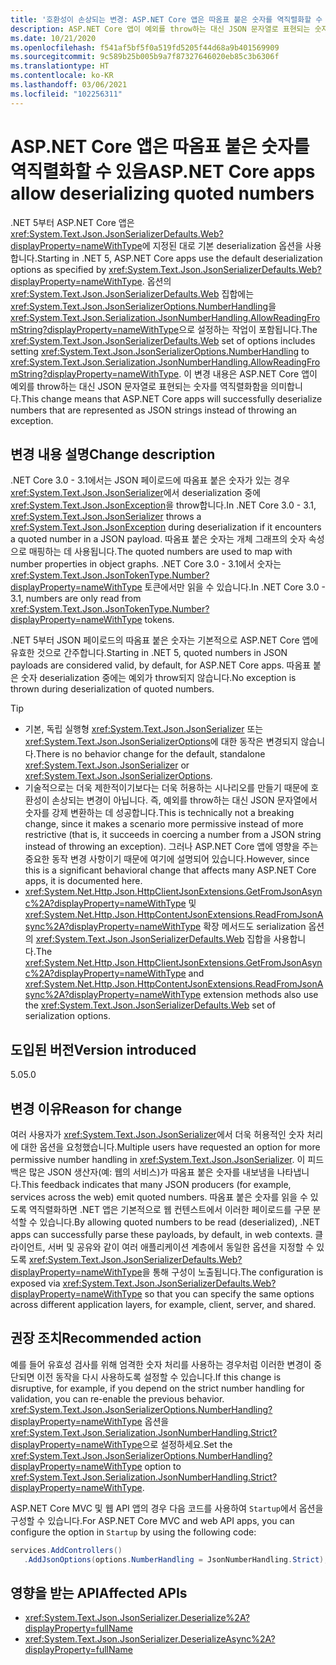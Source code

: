 ```yaml
---
title: '호환성이 손상되는 변경: ASP.NET Core 앱은 따옴표 붙은 숫자를 역직렬화할 수 있음'
description: ASP.NET Core 앱이 예외를 throw하는 대신 JSON 문자열로 표현되는 숫자를 역직렬화하는 .NET 5의 호환성이 손상되는 변경에 관해 알아봅니다.
ms.date: 10/21/2020
ms.openlocfilehash: f541af5bf5f0a519fd5205f44d68a9b401569909
ms.sourcegitcommit: 9c589b25b005b9a7f87327646020eb85c3b6306f
ms.translationtype: HT
ms.contentlocale: ko-KR
ms.lasthandoff: 03/06/2021
ms.locfileid: "102256311"
---
```

# <a name="aspnet-core-apps-allow-deserializing-quoted-numbers"></a><span data-ttu-id="3436e-103">ASP.NET Core 앱은 따옴표 붙은 숫자를 역직렬화할 수 있음</span><span class="sxs-lookup"><span data-stu-id="3436e-103">ASP.NET Core apps allow deserializing quoted numbers</span></span>

<span data-ttu-id="3436e-104">.NET 5부터 ASP.NET Core 앱은 <xref:System.Text.Json.JsonSerializerDefaults.Web?displayProperty=nameWithType>에 지정된 대로 기본 deserialization 옵션을 사용합니다.</span><span class="sxs-lookup"><span data-stu-id="3436e-104">Starting in .NET 5, ASP.NET Core apps use the default deserialization options as specified by <xref:System.Text.Json.JsonSerializerDefaults.Web?displayProperty=nameWithType>.</span></span> <span data-ttu-id="3436e-105">옵션의 <xref:System.Text.Json.JsonSerializerDefaults.Web> 집합에는 <xref:System.Text.Json.JsonSerializerOptions.NumberHandling>을 <xref:System.Text.Json.Serialization.JsonNumberHandling.AllowReadingFromString?displayProperty=nameWithType>으로 설정하는 작업이 포함됩니다.</span><span class="sxs-lookup"><span data-stu-id="3436e-105">The <xref:System.Text.Json.JsonSerializerDefaults.Web> set of options includes setting <xref:System.Text.Json.JsonSerializerOptions.NumberHandling> to <xref:System.Text.Json.Serialization.JsonNumberHandling.AllowReadingFromString?displayProperty=nameWithType>.</span></span> <span data-ttu-id="3436e-106">이 변경 내용은 ASP.NET Core 앱이 예외를 throw하는 대신 JSON 문자열로 표현되는 숫자를 역직렬화함을 의미합니다.</span><span class="sxs-lookup"><span data-stu-id="3436e-106">This change means that ASP.NET Core apps will successfully deserialize numbers that are represented as JSON strings instead of throwing an exception.</span></span>

## <a name="change-description"></a><span data-ttu-id="3436e-107">변경 내용 설명</span><span class="sxs-lookup"><span data-stu-id="3436e-107">Change description</span></span>

<span data-ttu-id="3436e-108">.NET Core 3.0 - 3.1에서는 JSON 페이로드에 따옴표 붙은 숫자가 있는 경우 <xref:System.Text.Json.JsonSerializer>에서 deserialization 중에 <xref:System.Text.Json.JsonException>을 throw합니다.</span><span class="sxs-lookup"><span data-stu-id="3436e-108">In .NET Core 3.0 - 3.1, <xref:System.Text.Json.JsonSerializer> throws a <xref:System.Text.Json.JsonException> during deserialization if it encounters a quoted number in a JSON payload.</span></span> <span data-ttu-id="3436e-109">따옴표 붙은 숫자는 개체 그래프의 숫자 속성으로 매핑하는 데 사용됩니다.</span><span class="sxs-lookup"><span data-stu-id="3436e-109">The quoted numbers are used to map with number properties in object graphs.</span></span> <span data-ttu-id="3436e-110">.NET Core 3.0 - 3.1에서 숫자는 <xref:System.Text.Json.JsonTokenType.Number?displayProperty=nameWithType> 토큰에서만 읽을 수 있습니다.</span><span class="sxs-lookup"><span data-stu-id="3436e-110">In .NET Core 3.0 - 3.1, numbers are only read from <xref:System.Text.Json.JsonTokenType.Number?displayProperty=nameWithType> tokens.</span></span>

<span data-ttu-id="3436e-111">.NET 5부터 JSON 페이로드의 따옴표 붙은 숫자는 기본적으로 ASP.NET Core 앱에 유효한 것으로 간주합니다.</span><span class="sxs-lookup"><span data-stu-id="3436e-111">Starting in .NET 5, quoted numbers in JSON payloads are considered valid, by default, for ASP.NET Core apps.</span></span> <span data-ttu-id="3436e-112">따옴표 붙은 숫자 deserialization 중에는 예외가 throw되지 않습니다.</span><span class="sxs-lookup"><span data-stu-id="3436e-112">No exception is thrown during deserialization of quoted numbers.</span></span>

> [!TIP]
>
> - <span data-ttu-id="3436e-113">기본, 독립 실행형 <xref:System.Text.Json.JsonSerializer> 또는 <xref:System.Text.Json.JsonSerializerOptions>에 대한 동작은 변경되지 않습니다.</span><span class="sxs-lookup"><span data-stu-id="3436e-113">There is no behavior change for the default, standalone <xref:System.Text.Json.JsonSerializer> or <xref:System.Text.Json.JsonSerializerOptions>.</span></span>
> - <span data-ttu-id="3436e-114">기술적으로는 더욱 제한적이기보다는 더욱 허용하는 시나리오를 만들기 때문에 호환성이 손상되는 변경이 아닙니다. 즉, 예외를 throw하는 대신 JSON 문자열에서 숫자를 강제 변환하는 데 성공합니다.</span><span class="sxs-lookup"><span data-stu-id="3436e-114">This is technically not a breaking change, since it makes a scenario more permissive instead of more restrictive (that is, it succeeds in coercing a number from a JSON string instead of throwing an exception).</span></span> <span data-ttu-id="3436e-115">그러나 ASP.NET Core 앱에 영향을 주는 중요한 동작 변경 사항이기 때문에 여기에 설명되어 있습니다.</span><span class="sxs-lookup"><span data-stu-id="3436e-115">However, since this is a significant behavioral change that affects many ASP.NET Core apps, it is documented here.</span></span>
> - <span data-ttu-id="3436e-116"><xref:System.Net.Http.Json.HttpClientJsonExtensions.GetFromJsonAsync%2A?displayProperty=nameWithType> 및 <xref:System.Net.Http.Json.HttpContentJsonExtensions.ReadFromJsonAsync%2A?displayProperty=nameWithType> 확장 메서드도 serialization 옵션의 <xref:System.Text.Json.JsonSerializerDefaults.Web> 집합을 사용합니다.</span><span class="sxs-lookup"><span data-stu-id="3436e-116">The <xref:System.Net.Http.Json.HttpClientJsonExtensions.GetFromJsonAsync%2A?displayProperty=nameWithType> and <xref:System.Net.Http.Json.HttpContentJsonExtensions.ReadFromJsonAsync%2A?displayProperty=nameWithType> extension methods also use the <xref:System.Text.Json.JsonSerializerDefaults.Web> set of serialization options.</span></span>

## <a name="version-introduced"></a><span data-ttu-id="3436e-117">도입된 버전</span><span class="sxs-lookup"><span data-stu-id="3436e-117">Version introduced</span></span>

<span data-ttu-id="3436e-118">5.0</span><span class="sxs-lookup"><span data-stu-id="3436e-118">5.0</span></span>

## <a name="reason-for-change"></a><span data-ttu-id="3436e-119">변경 이유</span><span class="sxs-lookup"><span data-stu-id="3436e-119">Reason for change</span></span>

<span data-ttu-id="3436e-120">여러 사용자가 <xref:System.Text.Json.JsonSerializer>에서 더욱 허용적인 숫자 처리에 대한 옵션을 요청했습니다.</span><span class="sxs-lookup"><span data-stu-id="3436e-120">Multiple users have requested an option for more permissive number handling in <xref:System.Text.Json.JsonSerializer>.</span></span> <span data-ttu-id="3436e-121">이 피드백은 많은 JSON 생산자(예: 웹의 서비스)가 따옴표 붙은 숫자를 내보냄을 나타냅니다.</span><span class="sxs-lookup"><span data-stu-id="3436e-121">This feedback indicates that many JSON producers (for example, services across the web) emit quoted numbers.</span></span> <span data-ttu-id="3436e-122">따옴표 붙은 숫자를 읽을 수 있도록 역직렬화하면 .NET 앱은 기본적으로 웹 컨텐스트에서 이러한 페이로드를 구문 분석할 수 있습니다.</span><span class="sxs-lookup"><span data-stu-id="3436e-122">By allowing quoted numbers to be read (deserialized), .NET apps can successfully parse these payloads, by default, in web contexts.</span></span> <span data-ttu-id="3436e-123">클라이언트, 서버 및 공유와 같이 여러 애플리케이션 계층에서 동일한 옵션을 지정할 수 있도록 <xref:System.Text.Json.JsonSerializerDefaults.Web?displayProperty=nameWithType>을 통해 구성이 노출됩니다.</span><span class="sxs-lookup"><span data-stu-id="3436e-123">The configuration is exposed via <xref:System.Text.Json.JsonSerializerDefaults.Web?displayProperty=nameWithType> so that you can specify the same options across different application layers, for example, client, server, and shared.</span></span>

## <a name="recommended-action"></a><span data-ttu-id="3436e-124">권장 조치</span><span class="sxs-lookup"><span data-stu-id="3436e-124">Recommended action</span></span>

<span data-ttu-id="3436e-125">예를 들어 유효성 검사를 위해 엄격한 숫자 처리를 사용하는 경우처럼 이러한 변경이 중단되면 이전 동작을 다시 사용하도록 설정할 수 있습니다.</span><span class="sxs-lookup"><span data-stu-id="3436e-125">If this change is disruptive, for example, if you depend on the strict number handling for validation, you can re-enable the previous behavior.</span></span> <span data-ttu-id="3436e-126"><xref:System.Text.Json.JsonSerializerOptions.NumberHandling?displayProperty=nameWithType> 옵션을 <xref:System.Text.Json.Serialization.JsonNumberHandling.Strict?displayProperty=nameWithType>으로 설정하세요.</span><span class="sxs-lookup"><span data-stu-id="3436e-126">Set the <xref:System.Text.Json.JsonSerializerOptions.NumberHandling?displayProperty=nameWithType> option to <xref:System.Text.Json.Serialization.JsonNumberHandling.Strict?displayProperty=nameWithType>.</span></span>

<span data-ttu-id="3436e-127">ASP.NET Core MVC 및 웹 API 앱의 경우 다음 코드를 사용하여 `Startup`에서 옵션을 구성할 수 있습니다.</span><span class="sxs-lookup"><span data-stu-id="3436e-127">For ASP.NET Core MVC and web API apps, you can configure the option in `Startup` by using the following code:</span></span>

```csharp
services.AddControllers()
   .AddJsonOptions(options.NumberHandling = JsonNumberHandling.Strict);
```

## <a name="affected-apis"></a><span data-ttu-id="3436e-128">영향을 받는 API</span><span class="sxs-lookup"><span data-stu-id="3436e-128">Affected APIs</span></span>

- <xref:System.Text.Json.JsonSerializer.Deserialize%2A?displayProperty=fullName>
- <xref:System.Text.Json.JsonSerializer.DeserializeAsync%2A?displayProperty=fullName>

<!--

### Affected APIs

- `Overload:System.Text.Json.JsonSerializer.Deserialize`
- `Overload:System.Text.Json.JsonSerializer.DeserializeAsync`

### Category

- ASP.NET Core
- Serialization

-->
